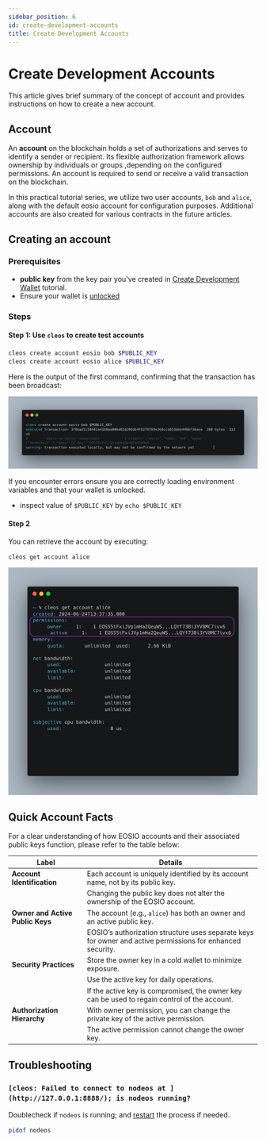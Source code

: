 ```yaml
---
sidebar_position: 6
id: create-development-accounts
title: Create Development Accounts
---
```


# Create Development Accounts

This article gives brief summary of the concept of account and provides instructions on how to create a new account.

## Account

An **account** on the blockchain holds a set of authorizations and serves to identify a sender or recipient. Its flexible authorization framework allows ownership by individuals or groups ,depending on the configured permissions. An account is required to send or receive a valid transaction on the blockchain.

In this practical tutorial series, we utilize two user accounts, `bob` and `alice`, along with the default eosio account for configuration purposes. Additional accounts are also created for various contracts in the future articles.

<!-- # Create accounts -->

## Creating an account

### Prerequisites

- **public key** from the key pair you've created in [Create Development Wallet](create-development-wallet/#import-keys-into-your-wallet) tutorial.
- Ensure your wallet is [unlocked](create-development-wallet#unlock-a-wallet)

### Steps

#### Step 1: Use `cleos` to create test accounts

```bash
cleos create account eosio bob $PUBLIC_KEY
cleos create account eosio alice $PUBLIC_KEY
```

Here is the output of the first command, confirming that the transaction has been broadcast:

![creating-account](/img/creating-account.png)

If you encounter errors ensure you are correctly loading environment variables and that your wallet is unlocked.

- inspect value of `$PUBLIC_KEY` by `echo $PUBLIC_KEY`

#### Step 2

You can retrieve the account by executing:

```bash
cleos get account alice
```

![get-account](/img/get-account.png)

## Quick Account Facts

For a clear understanding of how EOSIO accounts and their associated public keys function, please refer to the table below:

| Label | Details |
| --- | --- |
| **Account Identification** | Each account is uniquely identified by its account name, not by its public key. |
|  | Changing the public key does not alter the ownership of the EOSIO account. |
| **Owner and Active Public Keys** | The account (e.g., `alice`) has both an owner and an active public key. |
|  | EOSIO’s authorization structure uses separate keys for owner and active permissions for enhanced security. |
| **Security Practices** | Store the owner key in a cold wallet to minimize exposure. |
|  | Use the active key for daily operations. |
|  | If the active key is compromised, the owner key can be used to regain control of the account. |
| **Authorization Hierarchy** | With owner permission, you can change the private key of the active permission. |
|  | The active permission cannot change the owner key. |

## Troubleshooting

### `[cleos: Failed to connect to nodeos at ](http://127.0.0.1:8888/); is nodeos running?`

Doublecheck if `nodeos` is running; and [restart](./launch-local-node.md#starting-nodeos) the process if needed.

```bash
pidof nodeos
```
